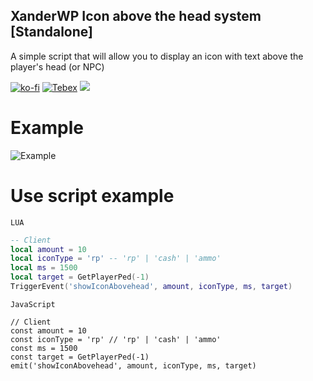 ## XanderWP Icon above the head system [Standalone]

A simple script that will allow you to display an icon with text above the player's head (or NPC)

[![ko-fi](https://ko-fi.com/img/githubbutton_sm.svg)](https://ko-fi.com/J3J6G9HXM) [![Tebex](https://img.shields.io/badge/Tebex-Go%20to%20shop-blue?style=for-the-badge&logo=data:image/png;base64,iVBORw0KGgoAAAANSUhEUgAAABAAAAAQCAYAAAAf8/9hAAAAnklEQVQ4y2MUdZ7yn4GRgWzAxEAhoNgAFlTufwYtRREGZibsfvr77z/Dtftv8RnAwLCxL5CBn4cdqwEfv/xkUA2cg9+AlOYdDCwsEJ/1FzkxMDAwMBT27WNgYGBg+PPnHwMDw38GBqRQRzOAkeHguSdQ3/xn+P7jDwMDAwPD3lOPUNQMrlgYBgaw4JZiZEhp2UGBAYwMDJfvvBkCYQAALXMlXZSOhTgAAAAASUVORK5CYII=)](https://xander-fivem.tebex.io/) ![](https://dcbadge.vercel.app/api/shield/260317827288924161)

# Example

![](example.gif "Example")

# Use script example

`LUA`

```LUA
-- Client
local amount = 10
local iconType = 'rp' -- 'rp' | 'cash' | 'ammo'
local ms = 1500
local target = GetPlayerPed(-1)
TriggerEvent('showIconAbovehead', amount, iconType, ms, target)
```

`JavaScript`

```JS
// Client
const amount = 10
const iconType = 'rp' // 'rp' | 'cash' | 'ammo'
const ms = 1500
const target = GetPlayerPed(-1)
emit('showIconAbovehead', amount, iconType, ms, target)
```
